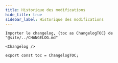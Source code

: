 ```yaml
---
title: Historique des modifications
hide_title: true
sidebar_label: Historique des modifications
---
```


```mdx-code-block
Importer le changelog, {toc as ChangelogTOC} de "@site/../CHANGELOG.md"

<Changelog />

export const toc = ChangelogTOC;
```
